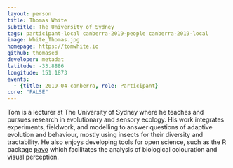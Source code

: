 ```yaml
---
layout: person
title: Thomas White
subtitle: The University of Sydney
tags: participant-local canberra-2019-people canberra-2019-local
image: White_Thomas.jpg
homepage: https://tomwhite.io
github: thomased
developer: metadat
latitude: -33.8886
longitude: 151.1873
events:
  - {title: 2019-04-canberra, role: Participant}
core: "FALSE"
---
```

Tom is a lecturer at The University of Sydney where he teaches and pursues research in evolutionary and sensory ecology. His work integrates experiments, fieldwork, and modelling to answer questions of adaptive evolution and behaviour, mostly using insects for their diversity and tractability. He also enjoys developing tools for open science, such as the R package <a href="https://tomwhite.io/software/">pavo</a> which facilitates the analysis of biological colouration and visual perception.